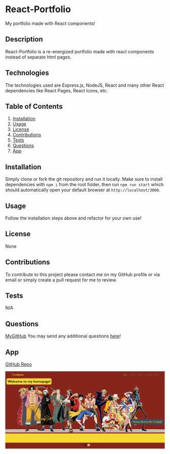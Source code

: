 # React-Portfolio

My portfolio made with React components!

## Description

React-Portfolio is a re-energized portfolio made with react components instead of separate html pages.

## Technologies

The technologies used are Express.js, NodeJS, React and many other React dependencies like React Pages, React Icons, etc.

## Table of Contents

1. [Installation](#installation)
2. [Usage](#usage)
3. [License](#license)
4. [Contributions](#contributions)
5. [Tests](#tests)
6. [Questions](#questions)
7. [App](#app)

## Installation

Simply clone or fork the git repository and run it locally. Make sure to install dependencies with `npm i` from the root folder, then run `npm run start` which should automatically open your default browser at `http://localhost/3000`.

## Usage

Follow the installation steps above and refactor for your own use!

## License

None

## Contributions

To contribute to this project please contact me on my GitHub profile or via email or simply create a pull request for me to review.

## Tests

N/A

## Questions

[MyGitHub](https://github.com/codejoes)
You may send any additional questions [here](josephscodes@gmail.com)!

## App

[GitHub Repo](https://github.com/codejoes/react-portfolio)

![Screenshot of Website](./public/images/Screenshot%202023-04-17%20105618.png)
